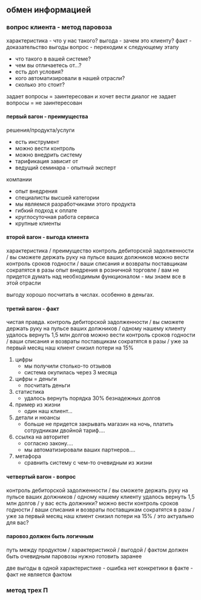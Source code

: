 ## обмен информацией
### вопрос клиента - метод паровоза

характеристика - что у нас такого?
выгода - зачем это клиенту?
факт - доказательство выгоды
вопрос - переходим к следующему этапу

- что такого в вашей системе?
- чем вы отличаетесь от...?
- есть доп условия?
- кого автоматизировали в нашей отрасли?
- сколько это стоит?

задает вопросы = заинтересован и хочет вести диалог
не задает вопросы = не заинтересован

#### первый вагон - преимущества
решения/продукта/услуги
- есть инструмент
- можно вести контроль
- можно внедрить систему
- тарификация зависит от
- ведущий семинара - опытный эксперт

компании
- опыт внедрения
- специалисты высшей категории
- мы являемся разработчиками этого продукта
- гибкий подход к оплате
- круглосуточная работа сервиса
- крупные клиенты

#### второй вагон - выгода клиента
характеристика / преимущество
контроль дебиторской задолженности / вы сможете держать руку на пульсе ваших должников
можно вести контроль сроков годности / ваши списания и возвраты поставщикам сократятся в разы
опыт внедрения в розничной торговле / вам не придется думать над необходимым функционалом - мы знаем все в этой отрасли

выгоду хорошо посчитать в числах. особенно в деньгах.

#### третий вагон - факт
чистая правда. 
контроль дебиторской задолженности / вы сможете держать руку на пульсе ваших должников / одному нашему клиенту удалось вернуть 1,5 млн долгов
можно вести контроль сроков годности / ваши списания и возвраты поставщикам сократятся в разы / уже за первый месяц наш клиент снизил потери на 15%

1. цифры
	- мы получили столько-то отзывов
	- система окупилась через 3 месяца
2. цифры = деньги
	- посчитать деньги
3. статистика
	- удалось вернуть порядка 30% безнадежных долгов
4. пример из жизни
	- один наш клиент...
5. детали и нюансы
	- больше не придется закрывать магазин на ночь, платить сотрудникам двойной тариф....
6. ссылка на авторитет
	- согласно закону....
	- мы автоматизировали ваших партнеров....
7. метафора
	- сравнить систему с чем-то очевидным из жизни

#### четвертый вагон - вопрос

контроль дебиторской задолженности / вы сможете держать руку на пульсе ваших должников / одному нашему клиенту удалось вернуть 1,5 млн долгов / у вас есть должники?
можно вести контроль сроков годности / ваши списания и возвраты поставщикам сократятся в разы / уже за первый месяц наш клиент снизил потери на 15% / это актуально для вас?

#### паровоз должен быть логичным

путь между продуктом / характеристикой / выгодой / фактом должен быть очевидным
паровозы нужно готовить заранее

две выгоды в одной характеристике - ошибка
нет конкретики в факте - факт не является фактом



### метод трех П